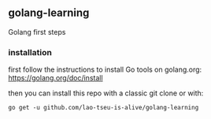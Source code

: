 ## golang-learning
Golang first steps

### installation
first follow the instructions to install Go tools on golang.org: https://golang.org/doc/install 

then you can install this repo with a classic git clone or with:

`go get -u github.com/lao-tseu-is-alive/golang-learning`
